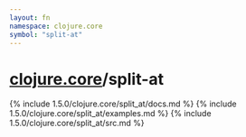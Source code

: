 ```yaml
---
layout: fn
namespace: clojure.core
symbol: "split-at"
---
```


# [clojure.core](../)/split-at

{% include 1.5.0/clojure.core/split_at/docs.md %}
{% include 1.5.0/clojure.core/split_at/examples.md %}
{% include 1.5.0/clojure.core/split_at/src.md %}

